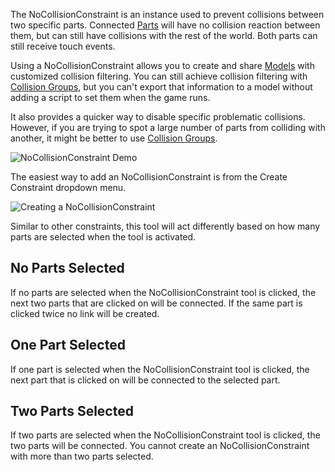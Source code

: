The NoCollisionConstraint is an instance used to prevent collisions between
two specific parts. Connected [Parts](https://create.roblox.com/docs/reference/engine/classes/BasePart) will have no collision reaction
between them, but can still have collisions with the rest of the world. Both
parts can still receive touch events.

Using a NoCollisionConstraint allows you to create and share [Models](https://create.roblox.com/docs/reference/engine/classes/Model)
with customized collision filtering. You can still achieve collision filtering
with [Collision Groups][1], but you can't export that information to a model
without adding a script to set them when the game runs.

It also provides a quicker way to disable specific problematic collisions.
However, if you are trying to spot a large number of parts from colliding with
another, it might be better to use [Collision Groups][2].

![NoCollisionConstraint Demo][3]

The easiest way to add an NoCollisionConstraint is from the Create Constraint
dropdown menu.

![Creating a NoCollisionConstraint][4]

Similar to other constraints, this tool will act differently based on how many
parts are selected when the tool is activated.

## No Parts Selected

If no parts are selected when the NoCollisionConstraint tool is clicked, the
next two parts that are clicked on will be connected. If the same part is
clicked twice no link will be created.

## One Part Selected

If one part is selected when the NoCollisionConstraint tool is clicked, the
next part that is clicked on will be connected to the selected part.

## Two Parts Selected

If two parts are selected when the NoCollisionConstraint tool is clicked, the
two parts will be connected. You cannot create an NoCollisionConstraint with
more than two parts selected.

[1]: /building-and-visuals/physics/collision-filtering
[2]: /building-and-visuals/physics/collision-filtering
[3]: https://prod.docsiteassets.roblox.com/assets/blt1bdbb753907c17e2/NoCollisionConstraintDemo-min.gif
[4]: https://prod.docsiteassets.roblox.com/assets/bltfc3e108f2decb90f/SettingNoCollisionConstraint-min.gif